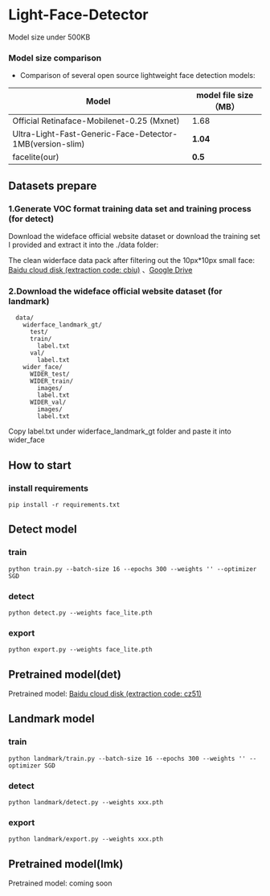 # Light-Face-Detector

Model size under 500KB

### Model size comparison
- Comparison of several open source lightweight face detection models:

Model|model file size（MB）
------|--------
Official Retinaface-Mobilenet-0.25 (Mxnet) | 1.68
Ultra-Light-Fast-Generic-Face-Detector-1MB(version-slim)| **1.04**
facelite(our)| **0.5** 

## Datasets prepare

### 1.Generate VOC format training data set and training process (for detect) 

Download the wideface official website dataset or download the training set I provided and extract it into the ./data folder:

   The clean widerface data pack after filtering out the 10px*10px small face: [Baidu cloud disk (extraction code: cbiu)](https://pan.baidu.com/s/1MR0ZOKHUP_ArILjbAn03sw) 、[Google Drive](https://drive.google.com/open?id=1OBY-Pk5hkcVBX1dRBOeLI4e4OCvqJRnH )

### 2.Download the wideface official website dataset (for landmark)  

```Shell
  data/
    widerface_landmark_gt/
      test/
      train/
        label.txt
      val/
        label.txt
    wider_face/
      WIDER_test/
      WIDER_train/
        images/
        label.txt
      WIDER_val/
        images/
        label.txt
``` 

Copy label.txt under widerface_landmark_gt folder and paste it into wider_face

## How to start

### install requirements
```Shell
pip install -r requirements.txt
```

## Detect model

### train
```Shell
python train.py --batch-size 16 --epochs 300 --weights '' --optimizer SGD
```

### detect
```Shell
python detect.py --weights face_lite.pth 
```

### export
```Shell
python export.py --weights face_lite.pth 
```

## Pretrained model(det)

Pretrained model: [Baidu cloud disk (extraction code: cz51)](https://pan.baidu.com/s/1L8Ut0QTTAPPPmV2qG6XhEg)


## Landmark model

### train
```Shell
python landmark/train.py --batch-size 16 --epochs 300 --weights '' --optimizer SGD
```

### detect
```Shell
python landmark/detect.py --weights xxx.pth 
```

### export
```Shell
python landmark/export.py --weights xxx.pth 
```

## Pretrained model(lmk)

Pretrained model: coming soon
